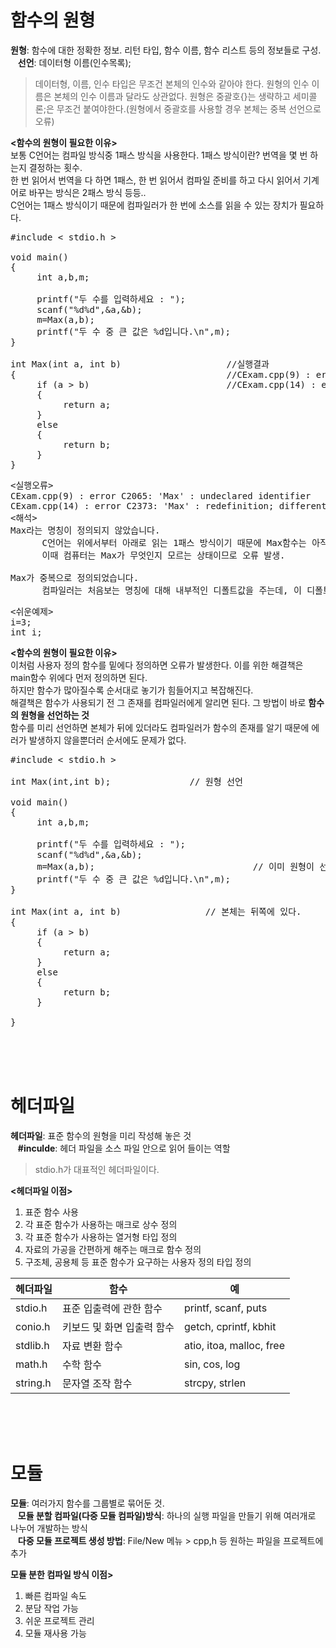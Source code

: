 # 함수의 원형
**원형**: 함수에 대한 정확한 정보. 리턴 타입, 함수 이름, 함수 리스트 등의 정보들로 구성.    
&nbsp;&nbsp;&nbsp;**선언**: 데이터형 이름(인수목록);  
> 데이터형, 이름, 인수 타입은 무조건 본체의 인수와 같아야 한다.
> 원형의 인수 이름은 본체의 인수 이름과 달라도 상관없다.
> 원형은 중괄호{}는 생략하고 세미콜론;은 무조건 붙여야한다.(원형에서 중괄호를 사용할 경우 본체는 중복 선언으로 오류)

**<함수의 원형이 필요한 이유>**  
보통 C언어는 컴파일 방식중 1패스 방식을 사용한다. 1패스 방식이란? 번역을 몇 번 하는지 결정하는 횟수.    
한 번 읽어서 번역을 다 하면 1패스, 한 번 읽어서 컴파일 준비를 하고 다시 읽어서 기계어로 바꾸는 방식은 2패스 방식 등등..    
C언어는 1패스 방식이기 때문에 컴파일러가 한 번에 소스를 읽을 수 있는 장치가 필요하다.    
<pre>#include < stdio.h >

void main()
{
     int a,b,m; 

     printf("두 수를 입력하세요 : ");
     scanf("%d%d",&a,&b);
     m=Max(a,b);
     printf("두 수 중 큰 값은 %d입니다.\n",m);
} 

int Max(int a, int b)                    //실행결과
{                                        //CExam.cpp(9) : error C2065: 'Max' : undeclared identifier
     if (a > b)                          //CExam.cpp(14) : error C2373: 'Max' : redefinition; different type modifiers
     {
          return a;
     } 
     else 
     {
          return b;
     }
}</pre>
<pre>
<실행오류>
CExam.cpp(9) : error C2065: 'Max' : undeclared identifier
CExam.cpp(14) : error C2373: 'Max' : redefinition; different type modifiers
<해석>
Max라는 명칭이 정의되지 않았습니다.
      C언어는 위에서부터 아래로 읽는 1패스 방식이기 때문에 Max함수는 아직 번역되지 않은 미지의 함수.
      이때 컴퓨터는 Max가 무엇인지 모르는 상태이므로 오류 발생.
  
Max가 중복으로 정의되었습니다.
      컴파일러는 처음보는 명칭에 대해 내부적인 디폴트값을 주는데, 이 디폴트값과 다르게 선언되었다는 뜻.
</pre>
<pre><쉬운예제>
i=3;
int i;
</pre>
**<함수의 원형이 필요한 이유>**  
이처럼 사용자 정의 함수를 밑에다 정의하면 오류가 발생한다. 이를 위한 해결책은 main함수 위에다 먼저 정의하면 된다.  
하지만 함수가 많아질수록 순서대로 놓기가 힘들어지고 복잡해진다.  
해결책은 함수가 사용되기 전 그 존재를 컴파일러에게 알리면 된다. 그 방법이 바로 **함수의 원형을 선언하는 것**  
함수를 미리 선언하면 본체가 뒤에 있더라도 컴파일러가 함수의 존재를 알기 때문에 에러가 발생하지 않을뿐더러 순서에도 문제가 없다.
<pre>#include < stdio.h >

int Max(int,int b);               // 원형 선언

void main()
{
     int a,b,m;

     printf("두 수를 입력하세요 : ");
     scanf("%d%d",&a,&b);
     m=Max(a,b);                              // 이미 원형이 선언되었으므로 Max가 함수임을 알 수 있다.
     printf("두 수 중 큰 값은 %d입니다.\n",m);
} 

int Max(int a, int b)                // 본체는 뒤쪽에 있다.
{
     if (a > b) 
     {
          return a;
     } 
     else 
     {
          return b;
     }

}</pre><br><br><br>

# 헤더파일
**헤더파일**: 표준 함수의 원형을 미리 작성해 놓은 것  
&nbsp;&nbsp;&nbsp;**#inculde**: 헤더 파일을 소스 파일 안으로 읽어 들이는 역할  
> stdio.h가 대표적인 헤더파일이다.

**<헤더파일 이점>**  
1. 표준 함수 사용
2. 각 표준 함수가 사용하는 매크로 상수 정의
3. 각 표준 함수가 사용하는 열거형 타입 정의
4. 자료의 가공을 간편하게 해주는 매크로 함수 정의
5. 구조체, 공용체 등 표준 함수가 요구하는 사용자 정의 타입 정의

|헤더파일|함수|예|
|----|----|----|
|stdio.h|표준 입출력에 관한 함수|printf, scanf, puts|
|conio.h|키보드 및 화면 입출력 함수|getch, cprintf, kbhit|
|stdlib.h|자료 변환 함수|atio, itoa, malloc, free|
|math.h|수학 함수|sin, cos, log|
|string.h|문자열 조작 함수|strcpy, strlen|

<br><br><br>
# 모듈
**모듈**: 여러가지 함수를 그룹별로 묶어둔 것.  
&nbsp;&nbsp;&nbsp;**모듈 분할 컴파일(다중 모듈 컴파일)방식**: 하나의 실행 파일을 만들기 위해 여러개로 나누어 개발하는 방식  
&nbsp;&nbsp;&nbsp;**다중 모듈 프로젝트 생성 방법**: File/New 메뉴 > cpp,h 등 원하는 파일을 프로젝트에 추가

**모듈 분한 컴파일 방식 이점>**  
1. 빠른 컴파일 속도
2. 분담 작업 가능
3. 쉬운 프로젝트 관리
4. 모듈 재사용 가능
<br><br><br>
